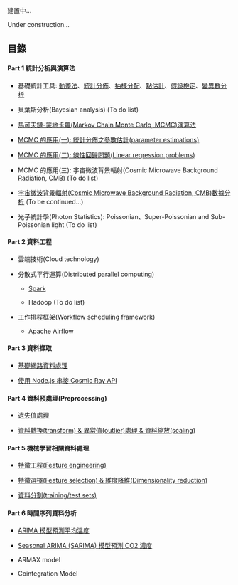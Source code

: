 建置中...

Under construction...

## 目錄
#### Part 1 統計分析與演算法

- 基礎統計工具: [動差法](https://nbviewer.jupyter.org/github/yeh8211TK/data_analysis/blob/master/Moment.ipynb)、[統計分佈](https://nbviewer.jupyter.org/github/yeh8211TK/data_analysis/blob/master/Statistical_distributions.ipynb)、[抽樣分配](https://nbviewer.jupyter.org/github/yeh8211TK/data_analysis/blob/master/Sampling_distributions.ipynb)、[點估計](https://nbviewer.jupyter.org/github/yeh8211TK/data_analysis/blob/master/Point_estimation.ipynb)、[假設檢定](https://nbviewer.jupyter.org/github/yeh8211TK/data_analysis/blob/master/Hypothesis_testing.ipynb)、[變異數分析](https://nbviewer.jupyter.org/github/yeh8211TK/data_analysis/blob/master/Analysis_Of_Variance%20(ANOVA).ipynb)

- 貝葉斯分析(Bayesian analysis) (To do list)

- [馬可夫鏈-蒙地卡羅(Markov Chain Monte Carlo, MCMC)演算法](https://nbviewer.jupyter.org/github/yeh8211TK/data_analysis/blob/master/Markov_Chain_Monte_Carlo%20(MCMC).ipynb)

- [MCMC 的應用(一): 統計分佈之參數估計(parameter estimations)](https://nbviewer.jupyter.org/github/yeh8211TK/data_analysis/blob/master/MCMC_Sunspots.ipynb)

- [MCMC 的應用(二): 線性回歸問題(Linear regression problems)](https://nbviewer.jupyter.org/github/yeh8211TK/data_analysis/blob/master/MCMC_LR.ipynb)

- MCMC 的應用(三): 宇宙微波背景輻射(Cosmic Microwave Background Radiation, CMB) (To do list)

- [宇宙微波背景輻射(Cosmic Microwave Background Radiation, CMB)數據分析](https://nbviewer.jupyter.org/github/yeh8211TK/data_analysis/blob/master/CMB_data_analysis.ipynb) (To be continued...)

- 光子統計學(Photon Statistics): Poissonian、Super-Poissonian and Sub-Poissonian light (To do list)

#### Part 2 資料工程

- 雲端技術(Cloud technology)

- 分散式平行運算(Distributed parallel computing)

  - [Spark](https://github.com/yeh8211TK/data_analysis/blob/master/Spark)

  - Hadoop (To do list)

- 工作排程框架(Workflow scheduling framework)

  - Apache Airflow

#### Part 3 資料擷取

- [基礎網路資料處理](https://github.com/yeh8211TK/data_analysis/tree/master/WebDataProcessing)

- [使用 Node.js 串接 Cosmic Ray API](https://github.com/yeh8211TK/data_analysis/tree/master/CosmicRayAPI)

#### Part 4 資料預處理(Preprocessing)

- [遺失值處理](https://nbviewer.jupyter.org/github/yeh8211TK/data_analysis/blob/master/DataPreprocessing/Missing_data.ipynb)

- [資料轉換(transform) & 異常值(outlier)處理 & 資料縮放(scaling)](https://nbviewer.jupyter.org/github/yeh8211TK/data_analysis/blob/master/DataPreprocessing/Transform_Outlier_Scaling.ipynb)

#### Part 5 機械學習相關資料處理

- [特徵工程(Feature engineering)](https://nbviewer.jupyter.org/github/yeh8211TK/data_analysis/blob/master/MLDataProcessing/Feature_engineering.ipynb)

- [特徵選擇(Feature selection) & 維度降維(Dimensionality reduction)](https://nbviewer.jupyter.org/github/yeh8211TK/data_analysis/blob/master/MLDataProcessing/Feature_selection%26Dimensionality_reduction.ipynb)

- [資料分割(training/test sets)](https://nbviewer.jupyter.org/github/yeh8211TK/data_analysis/blob/master/MLDataProcessing/Training_Test_Split.ipynb)

#### Part 6 時間序列資料分析

- [ARIMA 模型預測平均溫度](https://nbviewer.jupyter.org/github/yeh8211TK/data_analysis/blob/master/TimeSeriesAnalysis/ARIMA.ipynb)

- [Seasonal ARIMA (SARIMA) 模型預測 CO2 濃度](https://nbviewer.jupyter.org/github/yeh8211TK/data_analysis/blob/master/TimeSeriesAnalysis/Seasonal_ARIMA_Model.ipynb)

- ARMAX model

- Cointegration Model
